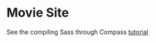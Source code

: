 # Movie Site

See the compiling Sass through Compass [tutorial](http://minus.nz/articles/compiling-sass-through-compass)